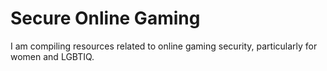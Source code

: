 # Secure Online Gaming

I am compiling resources related to online gaming security, particularly for women and LGBTIQ.
